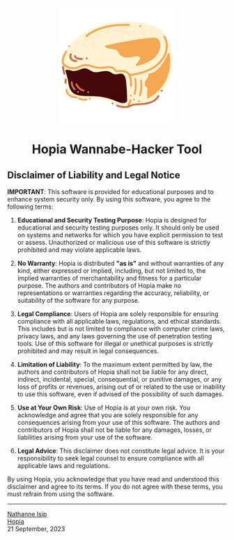 <center>
    <img src="docs/src/assets/hopia.png" width="270px" />
    <p align="center">
        <h1>Hopia Wannabe-Hacker Tool</h1>
    </p>
</center>

## Disclaimer of Liability and Legal Notice

**IMPORTANT**: This software is provided for educational purposes and to enhance system security only. By using this software, you agree to the following terms:

1. **Educational and Security Testing Purpose**: Hopia is designed for educational and security testing purposes only. It should only be used on systems and networks for which you have explicit permission to test or assess. Unauthorized or malicious use of this software is strictly prohibited and may violate applicable laws.

2. **No Warranty**: Hopia is distributed **"as is"** and without warranties of any kind, either expressed or implied, including, but not limited to, the implied warranties of merchantability and fitness for a particular purpose. The authors and contributors of Hopia make no representations or warranties regarding the accuracy, reliability, or suitability of the software for any purpose.

3. **Legal Compliance**: Users of Hopia are solely responsible for ensuring compliance with all applicable laws, regulations, and ethical standards. This includes but is not limited to compliance with computer crime laws, privacy laws, and any laws governing the use of penetration testing tools. Use of this software for illegal or unethical purposes is strictly prohibited and may result in legal consequences.

4. **Limitation of Liability**: To the maximum extent permitted by law, the authors and contributors of Hopia shall not be liable for any direct, indirect, incidental, special, consequential, or punitive damages, or any loss of profits or revenues, arising out of or related to the use or inability to use this software, even if advised of the possibility of such damages.

5. **Use at Your Own Risk**: Use of Hopia is at your own risk. You acknowledge and agree that you are solely responsible for any consequences arising from your use of this software. The authors and contributors of Hopia shall not be liable for any damages, losses, or liabilities arising from your use of the software.

6. **Legal Advice**: This disclaimer does not constitute legal advice. It is your responsibility to seek legal counsel to ensure compliance with all applicable laws and regulations.

By using Hopia, you acknowledge that you have read and understood this disclaimer and agree to its terms. If you do not agree with these terms, you must refrain from using the software.

---

[Nathanne Isip](https://github.com/nthnn) <br/>
[Hopia](https://github.com/nthnn/Hopia) <br/>
21 September, 2023
